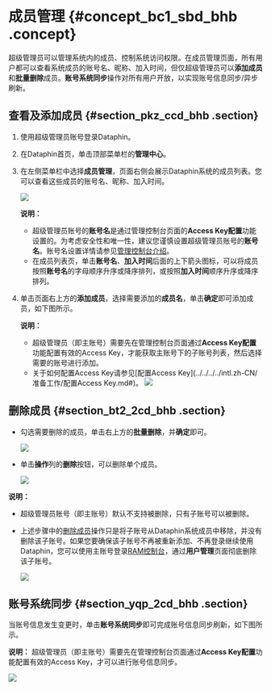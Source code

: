# 成员管理 {#concept_bc1_sbd_bhb .concept}

超级管理员可以管理系统内的成员、控制系统访问权限。在成员管理页面，所有用户都可以查看系统成员的账号名、昵称、加入时间，但仅超级管理员可以**添加成员**和**批量删除**成员。**账号系统同步**操作对所有用户开放，以实现账号信息同步/异步刷新。

## 查看及添加成员 {#section_pkz_ccd_bhb .section}

1.  使用超级管理员账号登录Dataphin。
2.  在Dataphin首页，单击顶部菜单栏的**管理中心**。
3.  在左侧菜单栏中选择**成员管理**，页面右侧会展示Dataphin系统的成员列表。您可以查看这些成员的账号名、昵称、加入时间。

    ![](http://static-aliyun-doc.oss-cn-hangzhou.aliyuncs.com/assets/img/136281/156171338040434_zh-CN.png)

    **说明：** 

    -   超级管理员账号的**账号名**是通过管理控制台页面的**Access Key配置**功能设置的。为考虑安全性和唯一性，建议您谨慎设置超级管理员账号的**账号名**。账号名设置详情请参见[管理控制台介绍](intl.zh-CN/用户指南/界面引导/管理控制台介绍.md#)。
    -   在成员列表页，单击**账号名**、**加入时间**后面的上下箭头图标，可以将成员按照**账号名**的字母顺序升序或降序排列，或按照**加入时间**顺序升序或降序排列。
4.  单击页面右上方的**添加成员**，选择需要添加的**成员名**，单击**确定**即可添加成员，如下图所示。

    **说明：** 

    -   超级管理员（即主账号）需要先在管理控制台页面通过**Access Key配置**功能配置有效的Access Key，才能获取主账号下的子账号列表，然后选择需要的账号进行添加。
    -   关于如何配置Access Key请参见[配置Access Key](../../../../intl.zh-CN/准备工作/配置Access Key.md#)。
    ![](http://static-aliyun-doc.oss-cn-hangzhou.aliyuncs.com/assets/img/136281/156171338040449_zh-CN.png)


## 删除成员 {#section_bt2_2cd_bhb .section}

-   勾选需要删除的成员，单击右上方的**批量删除**，并**确定**即可。

    ![](http://static-aliyun-doc.oss-cn-hangzhou.aliyuncs.com/assets/img/136281/156171338048485_zh-CN.png)

-   单击**操作**列的**删除**按钮，可以删除单个成员。

    ![](http://static-aliyun-doc.oss-cn-hangzhou.aliyuncs.com/assets/img/136281/156171338048486_zh-CN.png)


**说明：** 

-   超级管理员账号（即主账号）默认不支持被删除，只有子账号可以被删除。
-   上述步骤中的[删除成员](#section_bt2_2cd_bhb)操作只是将子账号从Dataphin系统成员中移除，并没有删除该子账号。如果您要确保该子账号不再被重新添加、不再登录继续使用Dataphin，您可以使用主账号登录[RAM控制台](https://ram.console.aliyun.com/)，通过**用户管理**页面彻底删除该子账号。

    ![](http://static-aliyun-doc.oss-cn-hangzhou.aliyuncs.com/assets/img/136281/156171338048931_zh-CN.png)


## 账号系统同步 {#section_yqp_2cd_bhb .section}

当账号信息发生变更时，单击**账号系统同步**即可完成账号信息同步刷新，如下图所示。

**说明：** 超级管理员（即主账号）需要先在管理控制台页面通过**Access Key配置**功能配置有效的Access Key，才可以进行账号信息同步。

![](http://static-aliyun-doc.oss-cn-hangzhou.aliyuncs.com/assets/img/136281/156171338140450_zh-CN.png)

